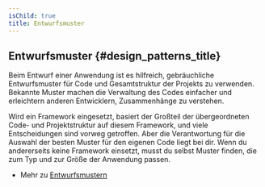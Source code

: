 ```yaml
---
isChild: true
title: Entwurfsmuster
---
```


## Entwurfsmuster {#design_patterns_title}

Beim Entwurf einer Anwendung ist es hilfreich, gebräuchliche Entwurfsmuster für Code und Gesamtstruktur der Projekts zu verwenden. Bekannte Muster machen die Verwaltung des Codes einfacher und erleichtern anderen Entwicklern, Zusammenhänge zu verstehen.

Wird ein Framework eingesetzt, basiert der Großteil der übergeordneten Code- und Projektstruktur auf diesem Framework, und viele Entscheidungen sind vorweg getroffen. Aber die Verantwortung für die Auswahl der besten Muster für den eigenen Code liegt bei dir. Wenn du andererseits keine Framework einsetzt, musst du selbst Muster finden, die zum Typ und zur Größe der Anwendung passen.

* Mehr zu [Entwurfsmustern](./pages/Design-Patterns.html)
